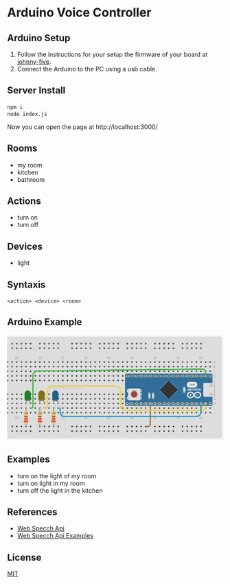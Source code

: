 # Arduino Voice Controller

## Arduino Setup
1. Follow the instructions for your setup the firmware of your board at [johnny-five].
2. Connect the Arduino to the PC using a usb cable.

## Server Install

```
npm i
node index.js
```

Now you can open the page at http://localhost:3000/

## Rooms
* my room
* kitchen
* bathroom

## Actions
* turn on
* turn off

## Devices
* light

## Syntaxis
```
<action> <device> <room>
```

## Arduino Example
![Arduino Example](README/arduino_example.png)

## Examples
* turn on the light of my room
* turn on light in my room
* turn off the light in the kitchen

## References
* [Web Specch Api]
* [Web Specch Api Examples]

## License
[MIT]

[Web Speech Api]: <https://github.com/mdn/web-speech-api/>
[johnny-five]: <http://johnny-five.io/>
[MIT]: License
[Web Specch Api Examples]: <https://github.com/mdn/web-speech-api/>
[Web Specch Api]: <https://developer.mozilla.org/en-US/docs/Web/API/Web_Speech_API>
